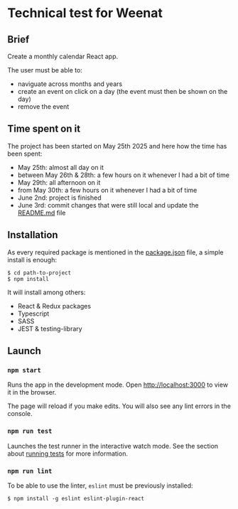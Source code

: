 # Technical test for Weenat

## Brief

Create a monthly calendar React app.

The user must be able to:

- naviguate across months and years
- create an event on click on a day (the event must then be shown on the day)
- remove the event

## Time spent on it

The project has been started on May 25th 2025 and here how the time has been spent:

- May 25th: almost all day on it
- between May 26th & 28th: a few hours on it whenever I had a bit of time
- May 29th: all afternoon on it
- from May 30th: a few hours on it whenever I had a bit of time
- June 2nd: project is finished
- June 3rd: commit changes that were still local and update the [README.md](./README.md) file

## Installation

As every required package is mentioned in the [package.json](./package.json) file, a simple install is enough:

```shell
$ cd path-to-project
$ npm install
```

It will install among others:

- React & Redux packages
- Typescript
- SASS
- JEST & testing-library

## Launch

### `npm start`

Runs the app in the development mode.
Open [http://localhost:3000](http://localhost:3000) to view it in the browser.

The page will reload if you make edits.
You will also see any lint errors in the console.

### `npm run test`

Launches the test runner in the interactive watch mode.
See the section about [running tests](https://facebook.github.io/create-react-app/docs/running-tests) for more information.

### `npm run lint`

To be able to use the linter, `eslint` must be previously installed:

```shell
$ npm install -g eslint eslint-plugin-react
```
